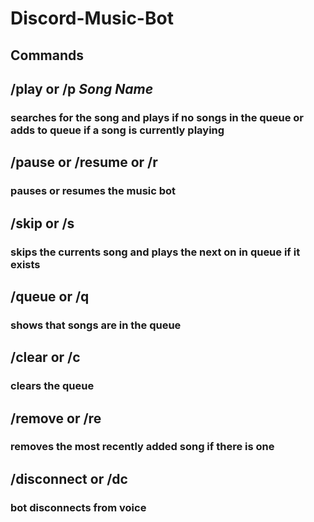 # Discord-Music-Bot

## **Commands**
## /play or /p _Song Name_ 
  ### searches for the song and plays if no songs in the queue or adds to queue if a song is currently playing

## /pause or /resume or /r
  ### pauses or resumes the music bot

## /skip or /s
  ### skips the currents song and plays the next on in queue if it exists

## /queue or /q
  ### shows that songs are in the queue

## /clear or /c
  ### clears the queue

## /remove or /re
  ### removes the most recently added song if there is one

## /disconnect or /dc
  ### bot disconnects from voice
